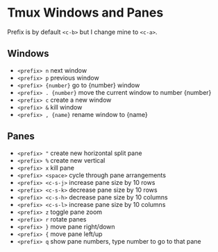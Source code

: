 # Tmux Windows and Panes

Prefix is by default `<c-b>` but I change mine to `<c-a>`.

## Windows

* `<prefix> n` next window
* `<prefix> p` previous window
* `<prefix> {number}` go to {number} window
* `<prefix> . {number}` move the current window to number {number}
* `<prefix> c` create a new window
* `<prefix> &` kill window
* `<prefix> , {name}` rename window to {name}

## Panes

* `<prefix> "` create new horizontal split pane
* `<prefix> %` create new vertical
* `<prefix> x` kill pane
* `<prefix> <space>` cycle through pane arrangements
* `<prefix> <c-s-j>` increase pane size by 10 rows
* `<prefix> <c-s-k>` decrease pane size by 10 rows
* `<prefix> <c-s-h>` decrease pane size by 10 columns
* `<prefix> <c-s-l>` increase pane size by 10 columns
* `<prefix> z` toggle pane zoom
* `<prefix> r` rotate panes
* `<prefix> }` move pane right/down
* `<prefix> {` move pane left/up
* `<prefix> q` show pane numbers, type number to go to that pane
